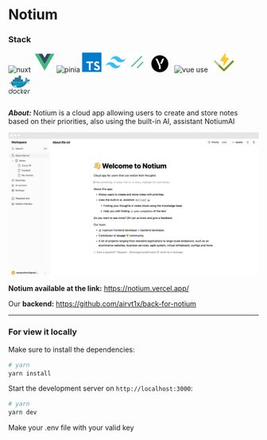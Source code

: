 # Notium

### Stack

<div>
<img src="https://seeklogo.com/images/N/nuxt-logo-1CCC5F38FD-seeklogo.com.png" title="nuxt" alt="nuxt" width="45" height="35"/>&nbsp;
<img src="https://github.com/devicons/devicon/blob/master/icons/vuejs/vuejs-original.svg" title="vue" alt="vue" width="40" height="40"/>
<img src="https://pinia.vuejs.org/logo.svg" title="pinia" alt="pinia" width="40" height="40"/>
<img src="https://github.com/devicons/devicon/blob/master/icons/typescript/typescript-original.svg" title="ts" alt="ts" width="40" height="40"/>&nbsp;
<img src="https://github.com/devicons/devicon/blob/master/icons/tailwindcss/tailwindcss-original.svg" title="tailwind" alt="tailwind" width="40" height="40"/>
<img src="/public/img/shadcn-logo.png" title="shadcn" alt="shadcn" width="40" height="40"/>&nbsp;
<img src="/public/icons/yandex.png" title="yandex-gpt" alt="yandex-gpt" width="34" height="34"/>&nbsp;&nbsp;
<img src="https://seeklogo.com/images/V/vueuse-logo-C7294BFD15-seeklogo.com.png" title="vue use" alt="vue use" width="30" height="33"/>&nbsp;&nbsp;
<img src="https://github.com/devicons/devicon/blob/master/icons/vitest/vitest-original.svg" title="vitest" alt="vitest" width="40" height="40"/>&nbsp;&nbsp;
<img src="https://github.com/devicons/devicon/blob/master/icons/docker/docker-original-wordmark.svg" title="docker" alt="docker" width="44" height="44"/>&nbsp;


###
___About:___ 
Notium is a cloud app allowing users to create and store notes based on their priorities, also using the built-in AI, assistant NotiumAI


<img src="/public/img/about/main-light.png" title="notium" alt="notium" />
</div>

**Notium available at the link:** https://notium.vercel.app/

Our __backend:__ https://github.com/airvt1x/back-for-notium

---

### For view it locally

Make sure to install the dependencies:

```bash
# yarn
yarn install
```

Start the development server on `http://localhost:3000`:

```bash
# yarn
yarn dev
```

Make your .env file with your valid key

